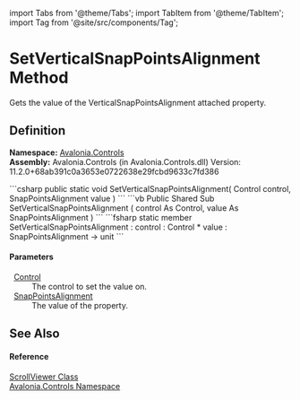 import Tabs from '@theme/Tabs'; 
import TabItem from '@theme/TabItem'; 
import Tag from '@site/src/components/Tag'; 

# SetVerticalSnapPointsAlignment Method


Gets the value of the VerticalSnapPointsAlignment attached property.



## Definition
**Namespace:** <a href="N_Avalonia_Controls">Avalonia.Controls</a>  
**Assembly:** Avalonia.Controls (in Avalonia.Controls.dll) Version: 11.2.0+68ab391c0a3653e0722638e29fcbd9633c7fd386

<Tabs groupId="api-code-preview">
<TabItem value="csharp" label="C#">
```csharp
public static void SetVerticalSnapPointsAlignment(
	Control control,
	SnapPointsAlignment value
)
```
</TabItem>
<TabItem value="vb" label="VB">
```vb
Public Shared Sub SetVerticalSnapPointsAlignment ( 
	control As Control,
	value As SnapPointsAlignment
)
```
</TabItem>
<TabItem value="fsharp" label="F#">
```fsharp
static member SetVerticalSnapPointsAlignment : 
        control : Control * 
        value : SnapPointsAlignment -> unit 
```
</TabItem>
</Tabs>



#### Parameters
<dl><dt>  <a href="T_Avalonia_Controls_Control">Control</a></dt><dd>The control to set the value on.</dd><dt>  <a href="T_Avalonia_Controls_Primitives_SnapPointsAlignment">SnapPointsAlignment</a></dt><dd>The value of the property.</dd></dl>

## See Also


#### Reference
<a href="T_Avalonia_Controls_ScrollViewer">ScrollViewer Class</a>  
<a href="N_Avalonia_Controls">Avalonia.Controls Namespace</a>  
